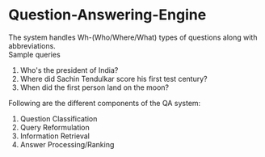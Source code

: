 # Question-Answering-Engine

The system handles Wh-(Who/Where/What) types of questions along with abbreviations. <br />
Sample queries <br />
1. Who's the president of India? <br />
2. Where did Sachin Tendulkar score his first test century? <br />
3. When did the first person land on the moon? <br />

Following are the different components of the QA system: <br />
1. Question Classification <br />
2. Query Reformulation <br />
3. Information Retrieval <br />
4. Answer Processing/Ranking <br />
